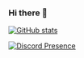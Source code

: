 ### Hi there 👋

<!--
**kakasuarez/kakasuarez** is a ✨ _special_ ✨ repository because its `README.md` (this file) appears on your GitHub profile.

Here are some ideas to get you started:

- 🔭 I’m currently working on ...
- 🌱 I’m currently learning ...
- 👯 I’m looking to collaborate on ...
- 🤔 I’m looking for help with ...
- 💬 Ask me about ...
- 📫 How to reach me: ...
- 😄 Pronouns: ...
- ⚡ Fun fact: ...
-->
[![GitHub stats](https://github-readme-stats.vercel.app/api?username=kakasuarez&theme=vision-friendly-dark&show_icons=true&count_private=true)](https://github.com/anuraghazra/github-readme-stats)

[![Discord Presence](https://lanyard-profile-readme.vercel.app/api/729566245434687520)](https://discord.com/users/729566245434687520)
